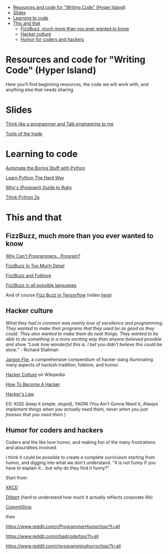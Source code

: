 - [Resources and code for "Writing Code" (Hyper Island)](#resources-and-code-for-writing-code-hyper-island)
- [Slides](#slides)
- [Learning to code](#learning-to-code)
- [This and that](#this-and-that)
  - [FizzBuzz, much more than you ever wanted to know](#fizzbuzz-much-more-than-you-ever-wanted-to-know)
  - [Hacker culture](#hacker-culture)
  - [Humor for coders and hackers](#humor-for-coders-and-hackers)

# Resources and code for "Writing Code" (Hyper Island)

Here you'll find beginning resources, the code we will work with, and anything else that needs sharing̦

# Slides

[Think like a programmer and Talk engineering to me](https://docs.google.com/presentation/d/118wRGeiTGzndkpe4FSIOUADj5SDtrSodNfz45OXeQyM/edit#slide=id.ga2378b38b8_0_311)

[Tools of the trade](https://docs.google.com/presentation/d/1ge2N1eiqfwgfMQ0whFzXnsr4gEmzTcPspi_YizVysiM/edit?usp=sharing)

# Learning to code

[Automate the Boring Stuff with Python](https://automatetheboringstuff.com/)

[Learn Python The Hard Way](https://learnpythonthehardway.org/)

[Why's (Poignant) Guide to Ruby](https://poignant.guide/)

[Think Python 2e](https://greenteapress.com/wp/think-python-2e/)
# This and that

## FizzBuzz, much more than you ever wanted to know

[Why Can't Programmers.. Program?
](https://blog.codinghorror.com/why-cant-programmers-program/)

[FizzBuzz In Too Much Detail](https://www.tomdalling.com/blog/software-design/fizzbuzz-in-too-much-detail/#:~:text=FizzBuzz%20is%20a%20very%20simple,and%20popularized%20by%20Jeff%20Atwood.)

[FizzBuzz and Folklore](https://medium.com/@modernserf/fizzbuzz-and-folklore-2dfda2998a67)

[FizzBuzz in all possible languages](https://rosettacode.org/wiki/FizzBuzz)

And of course [Fizz Buzz in Tensorflow](https://joelgrus.com/2016/05/23/fizz-buzz-in-tensorflow/) (video [here](https://www.youtube.com/watch?v=BgBrYpihvLY))

## Hacker culture

_What they had in common was mainly love of excellence and programming. They wanted to make their programs that they used be as good as they could. They also wanted to make them do neat things. They wanted to be able to do something in a more exciting way than anyone believed possible and show "Look how wonderful this is. I bet you didn't believe this could be done."_  - Richard Stallman

[Jargon File](http://www.catb.org/jargon/html/online-preface.html), a comprehensive compendium of hacker slang illuminating many aspects of hackish tradition, folklore, and humor.

[Hacker Culture](https://en.wikipedia.org/wiki/Hacker_culture) on Wikipedia

[How To Become A Hacker](http://www.catb.org/~esr/faqs/hacker-howto.html)

[Hacker's Law](https://github.com/dwmkerr/hacker-laws)

EG: KISS (keep it simple, stupid), YAGNI (You Ain't Gonna Need It, _Always implement things when you actually need them, never when you just foresee that you need them_ )

## Humor for coders and hackers

Coders and the like love humor, and making fun of the many frustrations and absurdities involved.

I think it could be possible to create a complete curriculum starting from humor, and digging into what we don't understand. "It is not funny if you have to explain it... but why do they find it funny?"

Start from:

[XKCD](https://xkcd.com/)

[Dilbert](https://dilbert.com/) (hard to understand how much it actually reflects corporate life)

[CommitStrip](https://www.commitstrip.com/en/)

then

<https://www.reddit.com/r/ProgrammerHumor/top/?t=all>

<https://www.reddit.com/r/badcode/top/?t=all>

<https://www.reddit.com/r/programminghorror/top/?t=all>
